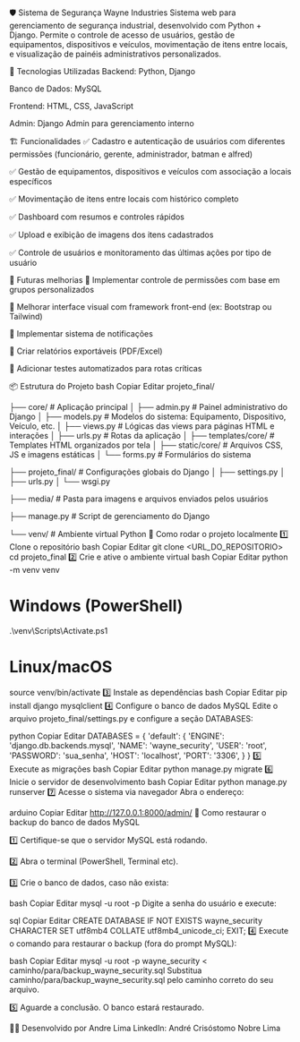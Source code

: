
🛡️ Sistema de Segurança Wayne Industries
Sistema web para gerenciamento de segurança industrial, desenvolvido com Python + Django. Permite o controle de acesso de usuários, gestão de equipamentos, dispositivos e veículos, movimentação de itens entre locais, e visualização de painéis administrativos personalizados.

🚀 Tecnologias Utilizadas
Backend: Python, Django

Banco de Dados: MySQL

Frontend: HTML, CSS, JavaScript

Admin: Django Admin para gerenciamento interno

🏗️ Funcionalidades
✅ Cadastro e autenticação de usuários com diferentes permissões (funcionário, gerente, administrador, batman e alfred)

✅ Gestão de equipamentos, dispositivos e veículos com associação a locais específicos

✅ Movimentação de itens entre locais com histórico completo

✅ Dashboard com resumos e controles rápidos

✅ Upload e exibição de imagens dos itens cadastrados

✅ Controle de usuários e monitoramento das últimas ações por tipo de usuário

🚀 Futuras melhorias
🚧 Implementar controle de permissões com base em grupos personalizados

🚧 Melhorar interface visual com framework front-end (ex: Bootstrap ou Tailwind)

🚧 Implementar sistema de notificações

🚧 Criar relatórios exportáveis (PDF/Excel)

🚧 Adicionar testes automatizados para rotas críticas

📦 Estrutura do Projeto
bash
Copiar
Editar
projeto_final/

├── core/                    # Aplicação principal
│   ├── admin.py             # Painel administrativo do Django
│   ├── models.py            # Modelos do sistema: Equipamento, Dispositivo, Veículo, etc.
│   ├── views.py             # Lógicas das views para páginas HTML e interações
│   ├── urls.py              # Rotas da aplicação
│   ├── templates/core/      # Templates HTML organizados por tela
│   ├── static/core/         # Arquivos CSS, JS e imagens estáticas
│   └── forms.py             # Formulários do sistema

├── projeto_final/           # Configurações globais do Django
│   ├── settings.py
│   ├── urls.py
│   └── wsgi.py

├── media/                   # Pasta para imagens e arquivos enviados pelos usuários

├── manage.py                # Script de gerenciamento do Django

└── venv/                    # Ambiente virtual Python
🔧 Como rodar o projeto localmente
1️⃣ Clone o repositório
bash
Copiar
Editar
git clone <URL_DO_REPOSITORIO>
cd projeto_final
2️⃣ Crie e ative o ambiente virtual
bash
Copiar
Editar
python -m venv venv

# Windows (PowerShell)
.\venv\Scripts\Activate.ps1

# Linux/macOS
source venv/bin/activate
3️⃣ Instale as dependências
bash
Copiar
Editar
pip install django mysqlclient
4️⃣ Configure o banco de dados MySQL
Edite o arquivo projeto_final/settings.py e configure a seção DATABASES:

python
Copiar
Editar
DATABASES = {
    'default': {
        'ENGINE': 'django.db.backends.mysql',
        'NAME': 'wayne_security',
        'USER': 'root',
        'PASSWORD': 'sua_senha',
        'HOST': 'localhost',
        'PORT': '3306',
    }
}
5️⃣ Execute as migrações
bash
Copiar
Editar
python manage.py migrate
6️⃣ Inicie o servidor de desenvolvimento
bash
Copiar
Editar
python manage.py runserver
7️⃣ Acesse o sistema via navegador
Abra o endereço:

arduino
Copiar
Editar
http://127.0.0.1:8000/admin/
🔄 Como restaurar o backup do banco de dados MySQL

1️⃣ Certifique-se que o servidor MySQL está rodando.

2️⃣ Abra o terminal (PowerShell, Terminal etc).

3️⃣ Crie o banco de dados, caso não exista:

bash
Copiar
Editar
mysql -u root -p
Digite a senha do usuário e execute:

sql
Copiar
Editar
CREATE DATABASE IF NOT EXISTS wayne_security CHARACTER SET utf8mb4 COLLATE utf8mb4_unicode_ci;
EXIT;
4️⃣ Execute o comando para restaurar o backup (fora do prompt MySQL):

bash
Copiar
Editar
mysql -u root -p wayne_security < caminho/para/backup_wayne_security.sql
Substitua caminho/para/backup_wayne_security.sql pelo caminho correto do seu arquivo.

5️⃣ Aguarde a conclusão. O banco estará restaurado.

👨‍💻 Desenvolvido por
Andre Lima
LinkedIn: André Crisóstomo Nobre Lima
